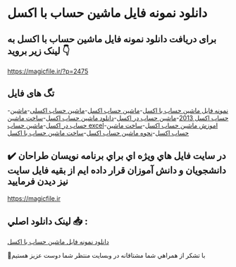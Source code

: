 # دانلود نمونه فایل ماشین حساب با اکسل

## برای دریافت دانلود نمونه فایل ماشین حساب با اکسل به لینک زیر بروید 👇

https://magicfile.ir/?p=2475

## تگ های فایل

-[نمونه فایل ماشین حساب با اکسل](https://magicfile.ir/product/%d8%af%d8%a7%d9%86%d9%84%d9%88%d8%af-%d9%86%d9%85%d9%88%d9%86%d9%87-%d9%81%d8%a7%db%8c%d9%84-%d9%85%d8%a7%d8%b4%db%8c%d9%86-%d8%ad%d8%b3%d8%a7%d8%a8-%d8%a8%d8%a7-%d8%a7%da%a9%d8%b3%d9%84/)-[ماشین حساب اکسل](https://magicfile.ir/product/%d8%af%d8%a7%d9%86%d9%84%d9%88%d8%af-%d9%86%d9%85%d9%88%d9%86%d9%87-%d9%81%d8%a7%db%8c%d9%84-%d9%85%d8%a7%d8%b4%db%8c%d9%86-%d8%ad%d8%b3%d8%a7%d8%a8-%d8%a8%d8%a7-%d8%a7%da%a9%d8%b3%d9%84/)-[ماشین حساب اکسلی](https://magicfile.ir/product/%d8%af%d8%a7%d9%86%d9%84%d9%88%d8%af-%d9%86%d9%85%d9%88%d9%86%d9%87-%d9%81%d8%a7%db%8c%d9%84-%d9%85%d8%a7%d8%b4%db%8c%d9%86-%d8%ad%d8%b3%d8%a7%d8%a8-%d8%a8%d8%a7-%d8%a7%da%a9%d8%b3%d9%84/)-[ماشین حساب اکسل 2013](https://magicfile.ir/product/%d8%af%d8%a7%d9%86%d9%84%d9%88%d8%af-%d9%86%d9%85%d9%88%d9%86%d9%87-%d9%81%d8%a7%db%8c%d9%84-%d9%85%d8%a7%d8%b4%db%8c%d9%86-%d8%ad%d8%b3%d8%a7%d8%a8-%d8%a8%d8%a7-%d8%a7%da%a9%d8%b3%d9%84/)-[ماشین حساب در اکسل](https://magicfile.ir/product/%d8%af%d8%a7%d9%86%d9%84%d9%88%d8%af-%d9%86%d9%85%d9%88%d9%86%d9%87-%d9%81%d8%a7%db%8c%d9%84-%d9%85%d8%a7%d8%b4%db%8c%d9%86-%d8%ad%d8%b3%d8%a7%d8%a8-%d8%a8%d8%a7-%d8%a7%da%a9%d8%b3%d9%84/)-[دانلود ماشین حساب اکسل](https://magicfile.ir/product/%d8%af%d8%a7%d9%86%d9%84%d9%88%d8%af-%d9%86%d9%85%d9%88%d9%86%d9%87-%d9%81%d8%a7%db%8c%d9%84-%d9%85%d8%a7%d8%b4%db%8c%d9%86-%d8%ad%d8%b3%d8%a7%d8%a8-%d8%a8%d8%a7-%d8%a7%da%a9%d8%b3%d9%84/)-[ساخت ماشین حساب در اکسل](https://magicfile.ir/product/%d8%af%d8%a7%d9%86%d9%84%d9%88%d8%af-%d9%86%d9%85%d9%88%d9%86%d9%87-%d9%81%d8%a7%db%8c%d9%84-%d9%85%d8%a7%d8%b4%db%8c%d9%86-%d8%ad%d8%b3%d8%a7%d8%a8-%d8%a8%d8%a7-%d8%a7%da%a9%d8%b3%d9%84/)-[ماشین حساب excel](https://magicfile.ir/product/%d8%af%d8%a7%d9%86%d9%84%d9%88%d8%af-%d9%86%d9%85%d9%88%d9%86%d9%87-%d9%81%d8%a7%db%8c%d9%84-%d9%85%d8%a7%d8%b4%db%8c%d9%86-%d8%ad%d8%b3%d8%a7%d8%a8-%d8%a8%d8%a7-%d8%a7%da%a9%d8%b3%d9%84/)-[اموزش ماشین حساب اکسل](https://magicfile.ir/product/%d8%af%d8%a7%d9%86%d9%84%d9%88%d8%af-%d9%86%d9%85%d9%88%d9%86%d9%87-%d9%81%d8%a7%db%8c%d9%84-%d9%85%d8%a7%d8%b4%db%8c%d9%86-%d8%ad%d8%b3%d8%a7%d8%a8-%d8%a8%d8%a7-%d8%a7%da%a9%d8%b3%d9%84/)-[ساخت ماشین حساب اکسل](https://magicfile.ir/product/%d8%af%d8%a7%d9%86%d9%84%d9%88%d8%af-%d9%86%d9%85%d9%88%d9%86%d9%87-%d9%81%d8%a7%db%8c%d9%84-%d9%85%d8%a7%d8%b4%db%8c%d9%86-%d8%ad%d8%b3%d8%a7%d8%a8-%d8%a8%d8%a7-%d8%a7%da%a9%d8%b3%d9%84/)-[نحوه ماشین حساب اکسل](https://magicfile.ir/product/%d8%af%d8%a7%d9%86%d9%84%d9%88%d8%af-%d9%86%d9%85%d9%88%d9%86%d9%87-%d9%81%d8%a7%db%8c%d9%84-%d9%85%d8%a7%d8%b4%db%8c%d9%86-%d8%ad%d8%b3%d8%a7%d8%a8-%d8%a8%d8%a7-%d8%a7%da%a9%d8%b3%d9%84/)-[ساخت ماشین حساب با اکسل](https://magicfile.ir/product/%d8%af%d8%a7%d9%86%d9%84%d9%88%d8%af-%d9%86%d9%85%d9%88%d9%86%d9%87-%d9%81%d8%a7%db%8c%d9%84-%d9%85%d8%a7%d8%b4%db%8c%d9%86-%d8%ad%d8%b3%d8%a7%d8%a8-%d8%a8%d8%a7-%d8%a7%da%a9%d8%b3%d9%84/)

## ✔️ در سايت فايل هاي ويژه اي براي برنامه نويسان طراحان دانشجويان و دانش آموزان قرار داده ايم از بقيه فايل سايت نيز ديدن فرماييد

https://magicfile.ir


## لينک دانلود اصلي 📥 :

[دانلود نمونه فایل ماشین حساب با اکسل](https://magicfile.ir/product/%d8%af%d8%a7%d9%86%d9%84%d9%88%d8%af-%d9%86%d9%85%d9%88%d9%86%d9%87-%d9%81%d8%a7%db%8c%d9%84-%d9%85%d8%a7%d8%b4%db%8c%d9%86-%d8%ad%d8%b3%d8%a7%d8%a8-%d8%a8%d8%a7-%d8%a7%da%a9%d8%b3%d9%84/) 


🙏با تشکر از همراهي شما مشتاقانه در وبسایت منتظر شما دوست عزیز هستیم

